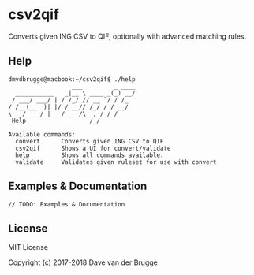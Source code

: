 # csv2qif
Converts given ING CSV to QIF, optionally with advanced matching rules.

## Help
```
dmvdbrugge@macbook:~/csv2qif$ ./help
                  ___         _ ____
  ___________   _|__ \ ____ _(_) __/
 / ___/ ___/ | / /_/ // __ `/ / /_
/ /__(__  )| |/ / __// /_/ / / __/
\___/____/ |___/____/\__, /_/_/
 Help                  /_/

Available commands:
  convert      Converts given ING CSV to QIF
  csv2qif      Shows a UI for convert/validate
  help         Shows all commands available.
  validate     Validates given ruleset for use with convert
```

## Examples & Documentation
`// TODO: Examples & Documentation`

## License
MIT License

Copyright (c) 2017-2018 Dave van der Brugge
